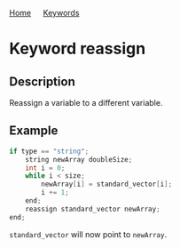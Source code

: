 [Home](https://github.com/puckowski/concert7) <span>&emsp;</span> [Keywords](https://github.com/puckowski/concert7/keywords.html)

# Keyword reassign

## Description

Reassign a variable to a different variable.

## Example

```cpp
if type == "string";
	string newArray doubleSize;
	int i = 0;
	while i < size;
		newArray[i] = standard_vector[i];
		i += 1;
	end;
	reassign standard_vector newArray;
end;
```

```standard_vector``` will now point to ```newArray```.
